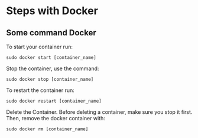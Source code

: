# Steps with Docker

## Some command Docker

To start your container run:

```
sudo docker start [container_name]
```

Stop the container, use the command:

```
sudo docker stop [container_name]
```

To restart the container run:

```
sudo docker restart [container_name]
```

Delete the Container. Before deleting a container, make sure you stop it first. Then, remove the docker container with:

```
sudo docker rm [container_name]
```
